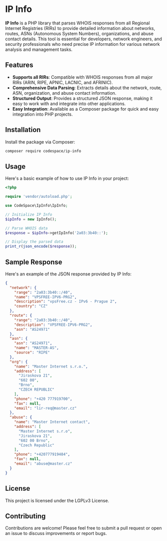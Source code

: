 # IP Info

**IP Info** is a PHP library that parses WHOIS responses from all Regional Internet Registries (RIRs) to provide detailed information about networks, routes, ASNs (Autonomous System Numbers), organizations, and abuse contact details. This tool is essential for developers, network engineers, and security professionals who need precise IP information for various network analysis and management tasks.


## Features

- **Supports all RIRs**: Compatible with WHOIS responses from all major RIRs (ARIN, RIPE, APNIC, LACNIC, and AFRINIC).
- **Comprehensive Data Parsing**: Extracts details about the network, route, ASN, organization, and abuse contact information.
- **Structured Output**: Provides a structured JSON response, making it easy to work with and integrate into other applications.
- **Easy Integration**: Available as a Composer package for quick and easy integration into PHP projects.


## Installation

Install the package via Composer:

```sh
composer require codespace/ip-info
```


## Usage

Here's a basic example of how to use IP Info in your project:

```php
<?php

require 'vendor/autoload.php';

use CodeSpace\IpInfo\IpInfo;

// Initialize IP Info
$ipInfo = new IpInfo();

// Parse WHOIS data
$response = $ipInfo->getIpInfo('2a03:3b40::');

// Display the parsed data
print_r(json_encode($response));
```


## Sample Response

Here's an example of the JSON response provided by IP Info:

```json
{
  "network": {
    "range": "2a03:3b40::/40",
    "name": "VPSFREE-IPV6-PRG2",
    "description": "vpsFree.cz - IPv6 - Prague 2",
    "country": "CZ"
  },
  "route": {
    "range": "2a03:3b40::/40",
    "description": "VPSFREE-IPV6-PRG2",
    "asn": "AS24971"
  },
  "asn": {
    "asn": "AS24971",
    "name": "MASTER-AS",
    "source": "RIPE"
  },
  "org": {
    "name": "Master Internet s.r.o.",
    "address": [
      "Jiraskova 21",
      "602 00",
      "Brno",
      "CZECH REPUBLIC"
    ],
    "phone": "+420 777919700",
    "fax": null,
    "email": "lir-req@master.cz"
  },
  "abuse": {
    "name": "Master Internet contact",
    "address": [
      "Master Internet s.r.o",
      "Jiraskova 21",
      "602 00 Brno",
      "Czech Republic"
    ],
    "phone": "+420777919484",
    "fax": null,
    "email": "abuse@master.cz"
  }
}
```


## License

This project is licensed under the LGPLv3 License.


## Contributing

Contributions are welcome! Please feel free to submit a pull request or open an issue to discuss improvements or report bugs.
